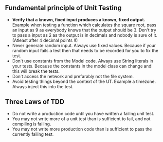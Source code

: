 ## Fundamental principle of Unit Testing
* **Verify that a known, fixed input produces a known, fixed output.** Example when testing a function which calculates the square root, pass an input as 9 as everybody knows that the output should be 3. Don't try to pass a input as 2 as the output is in decimals and nobody is sure of it. (Atleast after 4 decimal points !!)
* Never generate random input. Always use fixed values. Because if your random input fails a test then that needs to be recorded for you to fix the test.
* Don't use constants from the Model code. Always use String literals in your tests. Because the constants in the model class can change and this will break the tests.
* Don't access the network and prefarably not the file system.
* Avoid testing things beyond the context of the UT. Example a timezone. Always inject this into the test.

## Three Laws of TDD
* Do not write a production code until you have written a failing unit test.
* You may not write more of a unit test than is sufficient to fail, and not compiling is failing.
* You may not write more production code than is sufficient to pass the currently failing test.
